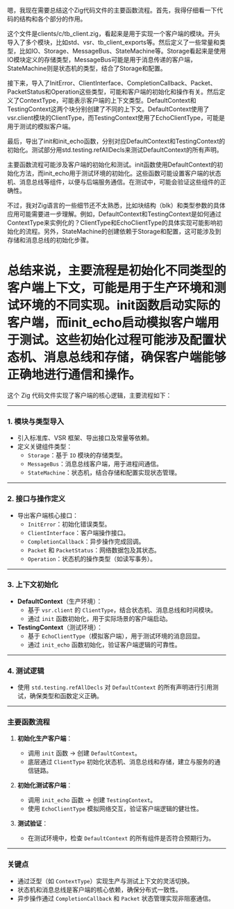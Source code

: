 嗯，我现在需要总结这个Zig代码文件的主要函数流程。首先，我得仔细看一下代码的结构和各个部分的作用。

这个文件是clients/c/tb_client.zig，看起来是用于实现一个客户端的模块。开头导入了多个模块，比如std、vsr、tb_client_exports等。然后定义了一些常量和类型，比如IO、Storage、MessageBus、StateMachine等。Storage看起来是使用IO模块定义的存储类型，MessageBus可能是用于消息传递的客户端，StateMachine则是状态机的类型，结合了Storage和配置。

接下来，导入了InitError、ClientInterface、CompletionCallback、Packet、PacketStatus和Operation这些类型，可能和客户端的初始化和操作有关。然后定义了ContextType，可能表示客户端的上下文类型。DefaultContext和TestingContext这两个块分别创建了不同的上下文。DefaultContext使用了vsr.client模块的ClientType，而TestingContext使用了EchoClientType，可能是用于测试的模拟客户端。

最后，导出了init和init_echo函数，分别对应DefaultContext和TestingContext的初始化。测试部分用std.testing.refAllDecls来测试DefaultContext的所有声明。

主要函数流程可能涉及客户端的初始化和测试。init函数使用DefaultContext的初始化方法，而init_echo用于测试环境的初始化。这些函数可能设置客户端的状态机、消息总线等组件，以便与后端服务通信。在测试中，可能会验证这些组件的正确性。

不过，我对Zig语言的一些细节还不太熟悉，比如块结构（blk）和类型参数的具体应用可能需要进一步理解。例如，DefaultContext和TestingContext是如何通过ContextType来实例化的？ClientType和EchoClientType的具体实现可能影响初始化的流程。另外，StateMachine的创建依赖于Storage和配置，这可能涉及到存储和消息总线的初始化步骤。

总结来说，主要流程是初始化不同类型的客户端上下文，可能是用于生产环境和测试环境的不同实现。init函数启动实际的客户端，而init_echo启动模拟客户端用于测试。这些初始化过程可能涉及配置状态机、消息总线和存储，确保客户端能够正确地进行通信和操作。
================================================
这个 Zig 代码文件实现了客户端的核心逻辑，主要流程如下：

---

### **1. 模块与类型导入**
- 引入标准库、VSR 框架、导出接口及常量等依赖。
- 定义关键组件类型：
  - `Storage`：基于 `IO` 模块的存储类型。
  - `MessageBus`：消息总线客户端，用于进程间通信。
  - `StateMachine`：状态机，结合存储和配置实现状态管理。

---

### **2. 接口与操作定义**
- 导出客户端核心接口：
  - `InitError`：初始化错误类型。
  - `ClientInterface`：客户端操作接口。
  - `CompletionCallback`：异步操作完成回调。
  - `Packet` 和 `PacketStatus`：网络数据包及其状态。
  - `Operation`：状态机的操作类型（如读写事务）。

---

### **3. 上下文初始化**
- **DefaultContext**（生产环境）：
  - 基于 `vsr.client` 的 `ClientType`，结合状态机、消息总线和时间模块。
  - 通过 `init` 函数初始化，用于实际场景的客户端启动。
- **TestingContext**（测试环境）：
  - 基于 `EchoClientType`（模拟客户端），用于测试环境的消息回显。
  - 通过 `init_echo` 函数初始化，验证客户端逻辑的可靠性。

---

### **4. 测试逻辑**
- 使用 `std.testing.refAllDecls` 对 `DefaultContext` 的所有声明进行引用测试，确保类型和函数定义正确。

---

### **主要函数流程**
1. **初始化生产客户端**：
   - 调用 `init` 函数 → 创建 `DefaultContext`。
   - 底层通过 `ClientType` 初始化状态机、消息总线和存储，建立与服务的通信链路。

2. **初始化测试客户端**：
   - 调用 `init_echo` 函数 → 创建 `TestingContext`。
   - 使用 `EchoClientType` 模拟网络交互，验证客户端逻辑的健壮性。

3. **测试验证**：
   - 在测试环境中，检查 `DefaultContext` 的所有组件是否符合预期行为。

---

### **关键点**
- 通过泛型（如 `ContextType`）实现生产与测试上下文的灵活切换。
- 状态机和消息总线是客户端的核心依赖，确保分布式一致性。
- 异步操作通过 `CompletionCallback` 和 `Packet` 状态管理实现非阻塞通信。